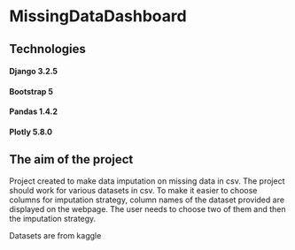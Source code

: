 # MissingDataDashboard

## Technologies
#### Django 3.2.5
#### Bootstrap 5
#### Pandas 1.4.2
#### Plotly 5.8.0

## The aim of the project
Project created to make data imputation on missing data in csv. The project should work for various datasets in csv. To make it easier to choose columns for imputation strategy, column names of the dataset provided are displayed on the webpage. The user needs to choose two of them and then the imputation strategy.

Datasets are from kaggle
